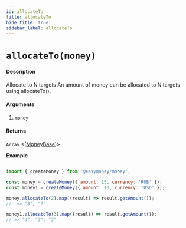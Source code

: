 ```yaml
---
id: allocateTo
title: allocateTo
hide_title: true
sidebar_label: allocateTo
---
```



# `allocateTo(money)`

#### Description

Allocate to N targets
An amount of money can be allocated to N targets using allocateTo().

#### Arguments

1. `money`

#### Returns

`Array` <([MoneyBase](Description.md#moneybase))>


**Example**

```js

import { createMoney } from '@easymoney/money';

const money = createMoney({ amount: 15, currency: 'RUB' });
const money1 = createMoney({ amount: 10, currency: 'USD' });

money.allocateTo(2).map((result) => result.getAmount());
//  => "8", "7"

money1.allocateTo(3).map((result) => result.getAmount());
// => "4", "3", "3"

```
